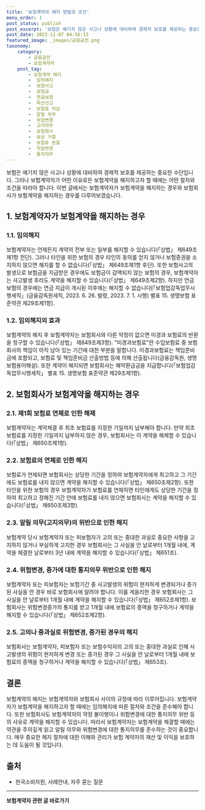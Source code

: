 ```yaml
---
title: '보험계약의 해지 방법과 조건'
menu_order: 1
post_status: publish
post_excerpt: '보험은 예기치 않은 사고나 상황에 대비하여 경제적 보호를 제공하는 중요한 수단입니다. 그러나 보험계약자가 어떤 이유로든 보험계약을 해지하고자 할 때에는 어떤 절차와 조건을 따라야 합니다. 이번 글에서는 보험계약자가 보험계약을 해지하는 경우와 보험회사가 보험계약을 해지하는 경우를 다루어보겠습니다.'
post_date: 2023-11-07 04:56:13
featured_image: _images/금융금전.png
taxonomy:
    category:
        - 금융금전
        - 보험계약자
    post_tag:
        - 보험계약 해지
        -  임의해지
        -  보험사고
        -  보험금
        -  연금보험
        -  파산선고
        -  보험료 미납
        -  알릴 의무
        -  위험변경
        -  고지의무
        -  보험회사
        -  보상 거절
        -  보험료 분할
        -  직업변경
        -  통지의무
---
```



보험은 예기치 않은 사고나 상황에 대비하여 경제적 보호를 제공하는 중요한 수단입니다. 그러나 보험계약자가 어떤 이유로든 보험계약을 해지하고자 할 때에는 어떤 절차와 조건을 따라야 합니다. 이번 글에서는 보험계약자가 보험계약을 해지하는 경우와 보험회사가 보험계약을 해지하는 경우를 다루어보겠습니다.

## 1. 보험계약자가 보험계약을 해지하는 경우

### 1.1. 임의해지
보험계약자는 언제든지 계약의 전부 또는 일부를 해지할 수 있습니다(「상법」 제649조제1항 전단). 그러나 타인을 위한 보험의 경우 타인의 동의를 얻지 않거나 보험증권을 소지하지 않으면 해지를 할 수 없습니다(「상법」 제649조제1항 후단).
또한 보험사고의 발생으로 보험금을 지급받은 경우에도 보험금이 감액되지 않는 보험의 경우, 보험계약자는 사고발생 후라도 계약을 해지할 수 있습니다(「상법」 제649조제2항).
하지만 연금보험의 경우에는 연금 지급이 개시된 이후에는 해지할 수 없습니다[「보험업감독업무시행세칙」(금융감독원세칙, 2023. 6. 26. 발령, 2023. 7. 1. 시행) 별표 15. 생명보험 표준약관 제29조제1항].

### 1.2. 임의해지의 효과
보험계약의 해지 후 보험계약자는 보험회사와 다른 약정이 없으면 미경과 보험료의 반환을 청구할 수 있습니다(「상법」 제649조제3항).
"미경과보험료"란 수입보험료 중 보험회사의 책임이 아직 남아 있는 기간에 대한 부분을 말합니다. 미경과보험료는 책임준비금에 포함되고, 보험료 및 책임준비금 산출방법 등에 의해 산출됩니다(금융감독원, 생명보험용어해설).
또한 계약이 해지되면 보험회사는 해약환급금을 지급합니다(「보험업감독업무시행세칙」 별표 15. 생명보험 표준약관 제29조제1항).

## 2. 보험회사가 보험계약을 해지하는 경우

### 2.1. 제1회 보험료 연체로 인한 해제
보험계약자는 계약체결 후 최초 보험료를 지정한 기일까지 납부해야 합니다. 만약 최초 보험료를 지정한 기일까지 납부하지 않은 경우, 보험회사는 이 계약을 해제할 수 있습니다(「상법」 제650조제1항).

### 2.2. 보험료의 연체로 인한 해지
보험료가 연체되면 보험회사는 상당한 기간을 정하여 보험계약자에게 최고하고 그 기간에도 보험료를 내지 않으면 계약을 해지할 수 있습니다(「상법」 제650조제2항).
또한 타인을 위한 보험의 경우 보험계약자가 보험료를 연체하면 타인에게도 상당한 기간을 정하여 최고하고 정해진 기간 안에 보험료를 내지 않으면 보험회사는 계약을 해지할 수 있습니다(「상법」 제650조제3항).

### 2.3. 알릴 의무(고지의무)의 위반으로 인한 해지
보험계약 당시 보험계약자 또는 피보험자가 고의 또는 중대한 과실로 중요한 사항을 고지하지 않거나 부실하게 고지한 경우 보험회사는 그 사실을 안 날로부터 1개월 내에, 계약을 체결한 날로부터 3년 내에 계약을 해지할 수 있습니다(「상법」 제651조).

### 2.4. 위험변경, 증가에 대한 통지의무 위반으로 인한 해지
보험계약자 또는 피보험자는 보험기간 중 사고발생의 위험이 현저하게 변경되거나 증가된 사실을 안 경우 바로 보험회사에 알려야 합니다. 이를 게을리한 경우 보험회사는 그 사실을 안 날로부터 1개월 내에 계약을 해지할 수 있습니다(「상법」 제652조제1항).
보험회사는 위험변경증가의 통지를 받고 1개월 내에 보험료의 증액을 청구하거나 계약을 해지할 수 있습니다(「상법」 제652조제2항).

### 2.5. 고의나 중과실로 위험변경, 증가된 경우의 해지
보험회사는 보험계약자, 피보험자 또는 보험수익자의 고의 또는 중대한 과실로 인해 사고발생의 위험이 현저하게 변경 또는 증가된 경우 그 사실을 안 날로부터 1개월 내에 보험료의 증액을 청구하거나 계약을 해지할 수 있습니다(「상법」 제653조).

## 결론

보험계약의 해지는 보험계약자와 보험회사 사이의 규정에 따라 이루어집니다. 보험계약자가 보험계약을 해지하고자 할 때에는 임의해지에 따른 절차와 조건을 준수해야 합니다. 또한 보험회사도 보험계약자의 약정 불이행이나 위험변경에 대한 통지의무 위반 등의 사유로 계약을 해지할 수 있습니다. 따라서 보험계약자는 보험계약을 체결할 때에는 약관을 주의깊게 읽고 알릴 의무와 위험변경에 대한 통지의무를 준수하는 것이 중요합니다. 매우 중요한 헤지 절차에 대한 이해와 관리가 보험 계약자의 재산 및 이익을 보호하는 데 도움이 될 것입니다. 

## 출처
- 한국소비자원, 사례안내, 자주 묻는 질문
<!-- wp:separator -->
<hr class="wp-block-separator has-alpha-channel-opacity"/>
<!-- /wp:separator -->

<!-- wp:group {"backgroundColor":"base","layout":{"type":"constrained"}} -->
<div class="wp-block-group has-base-background-color has-background"><!-- wp:paragraph {"align":"center","fontSize":"medium"} -->
<p class="has-text-align-center has-large-font-size"><strong>보험계약자 관련 글 바로가기</strong></p>
<!-- /wp:paragraph -->


<!-- wp:latest-posts
{"categories":[{"id":13963,"count":19,"description":"","link":"https://uknowlaw.com/category/%eb%b3%b4%ed%97%98%ea%b3%84%ec%95%bd%ec%9e%90/","name":"보험계약자","slug":"보험계약자","taxonomy":"category","parent":0,"meta":[],"_links":{"self":[{"href":"https://uknowlaw.com/wp-json/wp/v2/categories/13963"}],"collection":[{"href":"https://uknowlaw.com/wp-json/wp/v2/categories"}],"about":[{"href":"https://uknowlaw.com/wp-json/wp/v2/taxonomies/category"}],"wp:post_type":[{"href":"https://uknowlaw.com/wp-json/wp/v2/posts?categories=13963"}],"curies":[{"name":"wp","href":"https://api.w.org/{rel}","templated":true}]}}],"postsToShow":100,"excerptLength":28,"postLayout":"grid","columns":2,"featuredImageAlign":"left","featuredImageSizeSlug":"large","fontSize":"small"} /--></div>
<!-- /wp:group -->